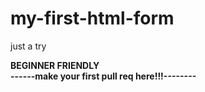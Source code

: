 # my-first-html-form
<p>just a try </p>
<strong>BEGINNER FRIENDLY</strong><br>
<strong>------make your first pull req here!!!--------</strong>
